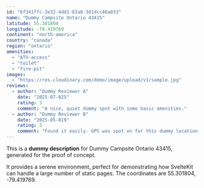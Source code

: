 ```yaml
---
id: "6f341ffc-3e32-4dd1-83a8-3d1dcc46a033"
name: "Dummy Campsite Ontario 43415"
latitude: 55.301804
longitude: -79.419769
continent: "north-america"
country: "canada"
region: "ontario"
amenities:
  - "ATV-access"
  - "toilet"
  - "fire-pit"
images:
  - "https://res.cloudinary.com/demo/image/upload/v1/sample.jpg"
reviews:
  - author: "Dummy Reviewer A"
    date: "2025-07-025"
    rating: 3
    comment: "A nice, quiet dummy spot with some basic amenities."
  - author: "Dummy Reviewer B"
    date: "2025-05-019"
    rating: 3
    comment: "Found it easily. GPS was spot on for this dummy location."
---
```


This is a **dummy description** for Dummy Campsite Ontario 43415, generated for the proof of concept.

It provides a serene environment, perfect for demonstrating how SvelteKit can handle a large number of static pages. The coordinates are 55.301804, -79.419769.
